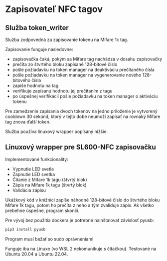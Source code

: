 # Zapisovateľ NFC tagov
## Služba token_writer

Služba zodpovedná za zapisovanie tokenu na Mifare 1k tag.

Zapisovanie funguje nasledovne:
- zapisovačka čaká, pokým sa Mifare tag nachádza v dosahu zapisovačky
- prečíta zo štvrtého bloku zapísané 128-bitové číslo
- pošle požiadavku na token manager na deaktiváciu prečítaného čísla
- pošle požiadavku na token manager na vygenerovanie nového 128-bitového čísla
- zapíše hodnotu na tag
- verifikuje zapísanú hodnotu jej prečítaním z tagu
- po úspešnej verifikácií pošle požiadavku na token manager o aktiváciu tokenu

Pre zamedzenie zapísania dvoch tokenov na jedno priloženie je vytvorený cooldown 30 sekúnd, ktorý v tejto dobe neumoží zapísať na rovnaký Mifare tag znova ďalší token.

Služba používa linuxový wrapper popísaný nižšie.

## Linuxový wrapper pre SL600-NFC zapisovačku

Implementované funkcionality:
- Vypnutie LED svetla
- Zapnutie LED svetka
- Čítanie z Mifare 1k tagu (štvrtý blok)
- Zápis na Mifare 1k tagu (štvrtý blok)
- Validácia zápisu

Ukážkový kód v knižnici zapíše náhodné 128-bitové číslo do štvrtého bloku Mifare 1k tagu, potom ho prečíta z neho a tým zvaliduje zápis. Ak všetko prebehne úspešne, program skončí.

Pre vývoj bez použitia dockera je potrebné nainštalovať závislosť pyusb:
```bash
pip3 install pyusb
```

Program musí bežať so sudo oprávneniami

Funguje iba na Linuxe (vo WSL 2 nekomunikuje s čítačkou). Testované na Ubuntu 20.04 a Ubuntu 22.04.